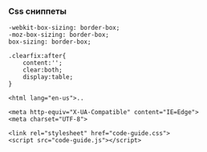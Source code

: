 ### Css сниппеты

```
-webkit-box-sizing: border-box;
-moz-box-sizing: border-box;
box-sizing: border-box;
```

```
.clearfix:after{
    content:'';
    clear:both;
    display:table;
}
```

```
<html lang="en-us">..
```

```
<meta http-equiv="X-UA-Compatible" content="IE=Edge">
<meta charset="UTF-8">
```

```
<link rel="stylesheet" href="code-guide.css">
<script src="code-guide.js"></script>
```